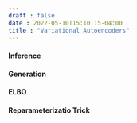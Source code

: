 ```yaml
---
draft : false
date : 2022-05-10T15:10:15-04:00
title : "Variational Autoencoders"
---
```


#### Inference

#### Generation

#### ELBO

#### Reparameterizatio Trick